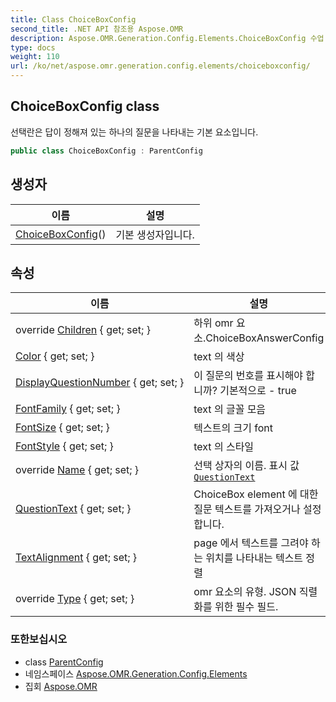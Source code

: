```yaml
---
title: Class ChoiceBoxConfig
second_title: .NET API 참조용 Aspose.OMR
description: Aspose.OMR.Generation.Config.Elements.ChoiceBoxConfig 수업. 선택란은 답이 정해져 있는 하나의 질문을 나타내는 기본 요소입니다.
type: docs
weight: 110
url: /ko/net/aspose.omr.generation.config.elements/choiceboxconfig/
---
```

## ChoiceBoxConfig class

선택란은 답이 정해져 있는 하나의 질문을 나타내는 기본 요소입니다.

```csharp
public class ChoiceBoxConfig : ParentConfig
```

## 생성자

| 이름 | 설명 |
| --- | --- |
| [ChoiceBoxConfig](choiceboxconfig/)() | 기본 생성자입니다. |

## 속성

| 이름 | 설명 |
| --- | --- |
| override [Children](../../aspose.omr.generation.config.elements/choiceboxconfig/children/) { get; set; } | 하위 omr 요소.ChoiceBoxAnswerConfig |
| [Color](../../aspose.omr.generation.config.elements/choiceboxconfig/color/) { get; set; } | text 의 색상 |
| [DisplayQuestionNumber](../../aspose.omr.generation.config.elements/choiceboxconfig/displayquestionnumber/) { get; set; } | 이 질문의 번호를 표시해야 합니까? 기본적으로 - true |
| [FontFamily](../../aspose.omr.generation.config.elements/choiceboxconfig/fontfamily/) { get; set; } | text 의 글꼴 모음 |
| [FontSize](../../aspose.omr.generation.config.elements/choiceboxconfig/fontsize/) { get; set; } | 텍스트의 크기 font |
| [FontStyle](../../aspose.omr.generation.config.elements/choiceboxconfig/fontstyle/) { get; set; } | text 의 스타일 |
| override [Name](../../aspose.omr.generation.config.elements/choiceboxconfig/name/) { get; set; } | 선택 상자의 이름. 표시 값[`QuestionText`](./questiontext/) |
| [QuestionText](../../aspose.omr.generation.config.elements/choiceboxconfig/questiontext/) { get; set; } | ChoiceBox element 에 대한 질문 텍스트를 가져오거나 설정합니다. |
| [TextAlignment](../../aspose.omr.generation.config.elements/choiceboxconfig/textalignment/) { get; set; } | page 에서 텍스트를 그려야 하는 위치를 나타내는 텍스트 정렬 |
| override [Type](../../aspose.omr.generation.config.elements/choiceboxconfig/type/) { get; set; } | omr 요소의 유형. JSON 직렬화를 위한 필수 필드. |

### 또한보십시오

* class [ParentConfig](../../aspose.omr.generation.config/parentconfig/)
* 네임스페이스 [Aspose.OMR.Generation.Config.Elements](../../aspose.omr.generation.config.elements/)
* 집회 [Aspose.OMR](../../)


